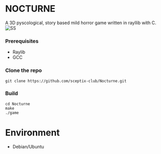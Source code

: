 # NOCTURNE
A 3D pyscological, story based mild horror game written in rayllib with C.
![SS](<Screenshot from 2024-08-30 23-00-23.png>)


### Prerequisites

- Raylib
- GCC

### Clone the repo

```
git clone https://github.com/sceptix-club/Nocturne.git
```

### Build
```
cd Nocturne
make
./game
```


# Environment
- Debian/Ubuntu